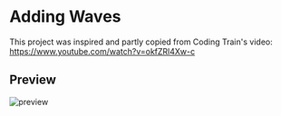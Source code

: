 # Adding Waves
This project was inspired and partly copied from Coding Train's video: https://www.youtube.com/watch?v=okfZRl4Xw-c

## Preview
![preview](preview.png)

